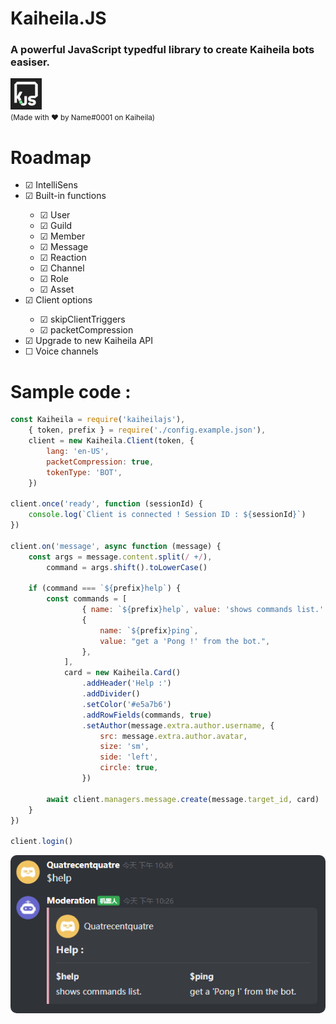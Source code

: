 # Kaiheila.JS
### A powerful JavaScript typedful library to create Kaiheila bots easiser.
<img src="assets/logo.png" width="50px" height="50px">
<br>
<small>(Made with ❤️ by Name#0001 on Kaiheila)</small>

<br>

# Roadmap
<ul>
    <li>&#9745;&nbsp;IntelliSens</li>
    <li>&#9745;&nbsp;Built-in functions</li>
    <ul>
        <li>&#9745;&nbsp;User</li>
        <li>&#9745;&nbsp;Guild</li>
        <li>&#9745;&nbsp;Member</li>
        <li>&#9745;&nbsp;Message</li>
        <li>&#9745;&nbsp;Reaction</li>
        <li>&#9745;&nbsp;Channel</li>
        <li>&#9745;&nbsp;Role</li>
        <li>&#9745;&nbsp;Asset</li>
    </ul>
    <li>&#9745;&nbsp;Client options</li>
    <ul>
        <li>&#9745;&nbsp;skipClientTriggers</li>
        <li>&#9745;&nbsp;packetCompression</li>
    </ul>
    <li>&#9745;&nbsp;Upgrade to new Kaiheila API</li>
    <li>&#9744;&nbsp;Voice channels</li>
</ul>

# Sample code :
```js
const Kaiheila = require('kaiheilajs'),
    { token, prefix } = require('./config.example.json'),
    client = new Kaiheila.Client(token, {
        lang: 'en-US',
        packetCompression: true,
        tokenType: 'BOT',
    })

client.once('ready', function (sessionId) {
    console.log(`Client is connected ! Session ID : ${sessionId}`)
})

client.on('message', async function (message) {
    const args = message.content.split(/ +/),
        command = args.shift().toLowerCase()

    if (command === `${prefix}help`) {
        const commands = [
                { name: `${prefix}help`, value: 'shows commands list.' },
                {
                    name: `${prefix}ping`,
                    value: "get a 'Pong !' from the bot.",
                },
            ],
            card = new Kaiheila.Card()
                .addHeader('Help :')
                .addDivider()
                .setColor('#e5a7b6')
                .addRowFields(commands, true)
                .setAuthor(message.extra.author.username, {
                    src: message.extra.author.avatar,
                    size: 'sm',
                    side: 'left',
                    circle: true,
                })

        await client.managers.message.create(message.target_id, card)
    }
})

client.login()
```

<img src="assets/default.png" style="border-radius: 10px">